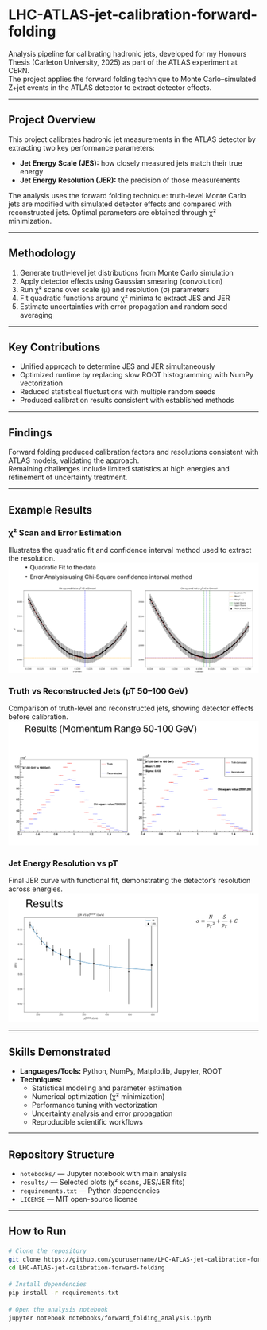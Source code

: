 # LHC-ATLAS-jet-calibration-forward-folding

Analysis pipeline for calibrating hadronic jets, developed for my Honours Thesis (Carleton University, 2025) as part of the ATLAS experiment at CERN.  
The project applies the forward folding technique to Monte Carlo–simulated Z+jet events in the ATLAS detector to extract detector effects.

---

## Project Overview
This project calibrates hadronic jet measurements in the ATLAS detector by extracting two key performance parameters:

- **Jet Energy Scale (JES):** how closely measured jets match their true energy  
- **Jet Energy Resolution (JER):** the precision of those measurements  

The analysis uses the forward folding technique: truth-level Monte Carlo jets are modified with simulated detector effects and compared with reconstructed jets. Optimal parameters are obtained through χ² minimization.

---

## Methodology
1. Generate truth-level jet distributions from Monte Carlo simulation  
2. Apply detector effects using Gaussian smearing (convolution)  
3. Run χ² scans over scale (μ) and resolution (σ) parameters  
4. Fit quadratic functions around χ² minima to extract JES and JER  
5. Estimate uncertainties with error propagation and random seed averaging  


---

## Key Contributions
- Unified approach to determine JES and JER simultaneously  
- Optimized runtime by replacing slow ROOT histogramming with NumPy vectorization  
- Reduced statistical fluctuations with multiple random seeds  
- Produced calibration results consistent with established methods  

---

## Findings
Forward folding produced calibration factors and resolutions consistent with ATLAS models, validating the approach.  
Remaining challenges include limited statistics at high energies and refinement of uncertainty treatment.

---

## Example Results

### χ² Scan and Error Estimation
Illustrates the quadratic fit and confidence interval method used to extract the resolution.
![Chi-square Scan](results/chi2_scan_confidence.png)

### Truth vs Reconstructed Jets (pT 50–100 GeV)
Comparison of truth-level and reconstructed jets, showing detector effects before calibration.
![Truth vs Reco](results/pt_range_50_100_truth_vs_reco.png)

### Jet Energy Resolution vs pT
Final JER curve with functional fit, demonstrating the detector’s resolution across energies.
![JER Fit](results/jer_vs_pt_fit.png)


---

## Skills Demonstrated
- **Languages/Tools:** Python, NumPy, Matplotlib, Jupyter, ROOT  
- **Techniques:**  
  - Statistical modeling and parameter estimation  
  - Numerical optimization (χ² minimization)  
  - Performance tuning with vectorization  
  - Uncertainty analysis and error propagation  
  - Reproducible scientific workflows  

---

## Repository Structure
- `notebooks/` — Jupyter notebook with main analysis  
- `results/` — Selected plots (χ² scans, JES/JER fits)  
- `requirements.txt` — Python dependencies  
- `LICENSE` — MIT open-source license  

---

## How to Run
```bash
# Clone the repository
git clone https://github.com/yourusername/LHC-ATLAS-jet-calibration-forward-folding.git
cd LHC-ATLAS-jet-calibration-forward-folding

# Install dependencies
pip install -r requirements.txt

# Open the analysis notebook
jupyter notebook notebooks/forward_folding_analysis.ipynb
